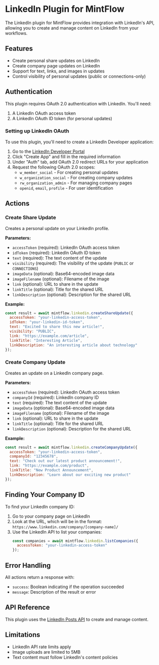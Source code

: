 # LinkedIn Plugin for MintFlow

The LinkedIn plugin for MintFlow provides integration with LinkedIn's API, allowing you to create and manage content on LinkedIn from your workflows.

## Features

- Create personal share updates on LinkedIn
- Create company page updates on LinkedIn
- Support for text, links, and images in updates
- Control visibility of personal updates (public or connections-only)

## Authentication

This plugin requires OAuth 2.0 authentication with LinkedIn. You'll need:

1. A LinkedIn OAuth access token
2. A LinkedIn OAuth ID token (for personal updates)

### Setting up LinkedIn OAuth

To use this plugin, you'll need to create a LinkedIn Developer application:

1. Go to the [LinkedIn Developer Portal](https://www.linkedin.com/developers/apps)
2. Click "Create App" and fill in the required information
3. Under "Auth" tab, add OAuth 2.0 redirect URLs for your application
4. Request the following OAuth 2.0 scopes:
   - `w_member_social` - For creating personal updates
   - `w_organization_social` - For creating company updates
   - `rw_organization_admin` - For managing company pages
   - `openid`, `email`, `profile` - For user identification

## Actions

### Create Share Update

Creates a personal update on your LinkedIn profile.

**Parameters:**

- `accessToken` (required): LinkedIn OAuth access token
- `idToken` (required): LinkedIn OAuth ID token
- `text` (required): The text content of the update
- `visibility` (required): The visibility of the update (`PUBLIC` or `CONNECTIONS`)
- `imageData` (optional): Base64-encoded image data
- `imageFilename` (optional): Filename of the image
- `link` (optional): URL to share in the update
- `linkTitle` (optional): Title for the shared URL
- `linkDescription` (optional): Description for the shared URL

**Example:**

```javascript
const result = await mintflow.linkedin.createShareUpdate({
  accessToken: "your-linkedin-access-token",
  idToken: "your-linkedin-id-token",
  text: "Excited to share this new article!",
  visibility: "PUBLIC",
  link: "https://example.com/article",
  linkTitle: "Interesting Article",
  linkDescription: "An interesting article about technology"
});
```

### Create Company Update

Creates an update on a LinkedIn company page.

**Parameters:**

- `accessToken` (required): LinkedIn OAuth access token
- `companyId` (required): LinkedIn company ID
- `text` (required): The text content of the update
- `imageData` (optional): Base64-encoded image data
- `imageFilename` (optional): Filename of the image
- `link` (optional): URL to share in the update
- `linkTitle` (optional): Title for the shared URL
- `linkDescription` (optional): Description for the shared URL

**Example:**

```javascript
const result = await mintflow.linkedin.createCompanyUpdate({
  accessToken: "your-linkedin-access-token",
  companyId: "12345678",
  text: "Check out our latest product announcement!",
  link: "https://example.com/product",
  linkTitle: "New Product Announcement",
  linkDescription: "Learn about our exciting new product"
});
```

## Finding Your Company ID

To find your LinkedIn company ID:

1. Go to your company page on LinkedIn
2. Look at the URL, which will be in the format: `https://www.linkedin.com/company/[company-name]/`
3. Use the LinkedIn API to list your companies:
   ```javascript
   const companies = await mintflow.linkedin.listCompanies({
     accessToken: "your-linkedin-access-token"
   });
   ```

## Error Handling

All actions return a response with:

- `success`: Boolean indicating if the operation succeeded
- `message`: Description of the result or error

## API Reference

This plugin uses the [LinkedIn Posts API](https://learn.microsoft.com/en-us/linkedin/marketing/community-management/shares/posts-api) to create and manage content.

## Limitations

- LinkedIn API rate limits apply
- Image uploads are limited to 5MB
- Text content must follow LinkedIn's content policies
